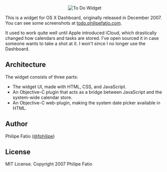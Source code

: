 <div style='text-align: center'><img src='http://todo.philipefatio.com/css/img/head.png' alt='To Do Widget' /></div>

This is a widget for OS X Dashboard, originally released in December 2007. You
can see some screenshots at
[todo.philipefatio.com](http://todo.philipefatio.com).

It used to work quite well until Apple introduced iCloud, which drastically
changed how calendars and tasks are stored. I've open sourced it in case someone
wants to take a shot at it. I won't since I no longer use the Dashboard.

## Architecture

The widget consists of three parts:

-   The widget UI, made with HTML, CSS, and JavaScript.
-   An Objective-C plugin that acts as a bridge between JavaScript and the
    system-wide calendar store.
-   An Objective-C web-plugin, making the system date picker available in HTML.

## Author

Philipe Fatio ([@fphilipe](https://twitter.com/))

## License

MIT License. Copyright 2007 Philipe Fatio
